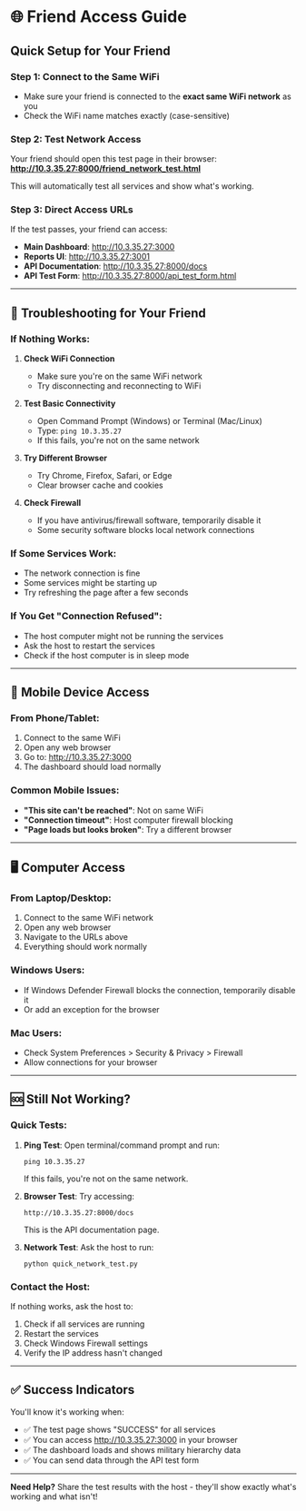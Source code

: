 # 🌐 Friend Access Guide

## Quick Setup for Your Friend

### Step 1: Connect to the Same WiFi
- Make sure your friend is connected to the **exact same WiFi network** as you
- Check the WiFi name matches exactly (case-sensitive)

### Step 2: Test Network Access
Your friend should open this test page in their browser:
**http://10.3.35.27:8000/friend_network_test.html**

This will automatically test all services and show what's working.

### Step 3: Direct Access URLs
If the test passes, your friend can access:

- **Main Dashboard**: http://10.3.35.27:3000
- **Reports UI**: http://10.3.35.27:3001  
- **API Documentation**: http://10.3.35.27:8000/docs
- **API Test Form**: http://10.3.35.27:8000/api_test_form.html

---

## 🔧 Troubleshooting for Your Friend

### If Nothing Works:
1. **Check WiFi Connection**
   - Make sure you're on the same WiFi network
   - Try disconnecting and reconnecting to WiFi

2. **Test Basic Connectivity**
   - Open Command Prompt (Windows) or Terminal (Mac/Linux)
   - Type: `ping 10.3.35.27`
   - If this fails, you're not on the same network

3. **Try Different Browser**
   - Try Chrome, Firefox, Safari, or Edge
   - Clear browser cache and cookies

4. **Check Firewall**
   - If you have antivirus/firewall software, temporarily disable it
   - Some security software blocks local network connections

### If Some Services Work:
- The network connection is fine
- Some services might be starting up
- Try refreshing the page after a few seconds

### If You Get "Connection Refused":
- The host computer might not be running the services
- Ask the host to restart the services
- Check if the host computer is in sleep mode

---

## 📱 Mobile Device Access

### From Phone/Tablet:
1. Connect to the same WiFi
2. Open any web browser
3. Go to: http://10.3.35.27:3000
4. The dashboard should load normally

### Common Mobile Issues:
- **"This site can't be reached"**: Not on same WiFi
- **"Connection timeout"**: Host computer firewall blocking
- **"Page loads but looks broken"**: Try a different browser

---

## 🖥️ Computer Access

### From Laptop/Desktop:
1. Connect to the same WiFi network
2. Open any web browser
3. Navigate to the URLs above
4. Everything should work normally

### Windows Users:
- If Windows Defender Firewall blocks the connection, temporarily disable it
- Or add an exception for the browser

### Mac Users:
- Check System Preferences > Security & Privacy > Firewall
- Allow connections for your browser

---

## 🆘 Still Not Working?

### Quick Tests:
1. **Ping Test**: Open terminal/command prompt and run:
   ```
   ping 10.3.35.27
   ```
   If this fails, you're not on the same network.

2. **Browser Test**: Try accessing:
   ```
   http://10.3.35.27:8000/docs
   ```
   This is the API documentation page.

3. **Network Test**: Ask the host to run:
   ```
   python quick_network_test.py
   ```

### Contact the Host:
If nothing works, ask the host to:
1. Check if all services are running
2. Restart the services
3. Check Windows Firewall settings
4. Verify the IP address hasn't changed

---

## ✅ Success Indicators

You'll know it's working when:
- ✅ The test page shows "SUCCESS" for all services
- ✅ You can access http://10.3.35.27:3000 in your browser
- ✅ The dashboard loads and shows military hierarchy data
- ✅ You can send data through the API test form

---

**Need Help?** Share the test results with the host - they'll show exactly what's working and what isn't!
